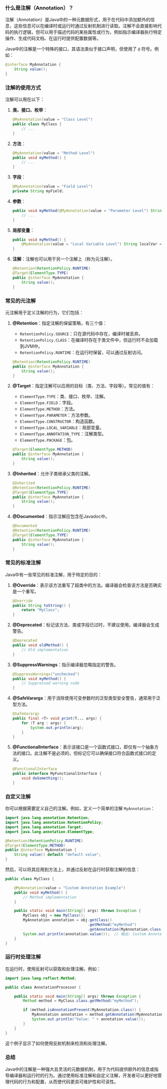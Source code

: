 ### 什么是注解（Annotation）？

注解（Annotation）是Java中的一种元数据形式，用于在代码中添加额外的信息，这些信息可以在编译时或运行时通过反射机制进行读取。注解不会直接影响代码的执行逻辑，但可以用于描述代码的某些属性或行为，例如指示编译器执行特定操作、生成代码文档、在运行时提供配置数据等。

Java中的注解是一个特殊的接口，其语法类似于接口声明，但使用了 `@` 符号。例如：

```java
@interface MyAnnotation {
    String value();
}
```

### 注解的使用方式

注解可以用在以下：

1. **类、接口、枚举**：
   ```java
   @MyAnnotation(value = "Class Level")
   public class MyClass {
       // ...
   }
   ```

2. **方法**：
   ```java
   @MyAnnotation(value = "Method Level")
   public void myMethod() {
       // ...
   }
   ```

3. **字段**：
   ```java
   @MyAnnotation(value = "Field Level")
   private String myField;
   ```

4. **参数**：
   ```java
   public void myMethod(@MyAnnotation(value = "Parameter Level") String param) {
       // ...
   }
   ```

5. **局部变量**：
   ```java
   public void myMethod() {
       @MyAnnotation(value = "Local Variable Level") String localVar = "value";
   }
   ```

6. **注解**：注解也可以用于另一个注解上（称为元注解）。
   ```java
   @Retention(RetentionPolicy.RUNTIME)
   @Target(ElementType.TYPE)
   public @interface MyAnnotation {
       String value();
   }
   ```

### 常见的元注解

元注解用于定义注解的行为，它们包括：

1. **@Retention**：指定注解的保留策略，有三个值：
   - `RetentionPolicy.SOURCE`：只在源代码中存在，编译时被丢弃。
   - `RetentionPolicy.CLASS`：在编译时存在于类文件中，但运行时不会加载到JVM中。
   - `RetentionPolicy.RUNTIME`：在运行时保留，可以通过反射访问。

   ```java
   @Retention(RetentionPolicy.RUNTIME)
   public @interface MyAnnotation {
       String value();
   }
   ```

2. **@Target**：指定注解可以应用的目标（类、方法、字段等）。常见的值有：
   - `ElementType.TYPE`：类、接口、枚举、注解。
   - `ElementType.FIELD`：字段。
   - `ElementType.METHOD`：方法。
   - `ElementType.PARAMETER`：方法参数。
   - `ElementType.CONSTRUCTOR`：构造函数。
   - `ElementType.LOCAL_VARIABLE`：局部变量。
   - `ElementType.ANNOTATION_TYPE`：注解类型。
   - `ElementType.PACKAGE`：包。

   ```java
   @Target(ElementType.METHOD)
   public @interface MyAnnotation {
       String value();
   }
   ```

3. **@Inherited**：允许子类继承父类的注解。
   ```java
   @Inherited
   @Retention(RetentionPolicy.RUNTIME)
   @Target(ElementType.TYPE)
   public @interface MyAnnotation {
       String value();
   }
   ```

4. **@Documented**：指示注解应包含在Javadoc中。
   ```java
   @Documented
   @Retention(RetentionPolicy.RUNTIME)
   @Target(ElementType.TYPE)
   public @interface MyAnnotation {
       String value();
   }
   ```

### 常见的标准注解

Java中有一些常见的标准注解，用于特定的目的：

1. **@Override**：表示该方法重写了超类中的方法。编译器会检查该方法是否确实是一个重写。
   ```java
   @Override
   public String toString() {
       return "MyClass";
   }
   ```

2. **@Deprecated**：标记该方法、类或字段已过时，不建议使用。编译器会生成警告。
   ```java
   @Deprecated
   public void oldMethod() {
       // Old implementation
   }
   ```

3. **@SuppressWarnings**：指示编译器忽略指定的警告。
   ```java
   @SuppressWarnings("unchecked")
   public void myMethod() {
       // Suppressed warning code
   }
   ```

4. **@SafeVarargs**：用于消除使用可变参数时的泛型类型安全警告，通常用于泛型方法。
   ```java
   @SafeVarargs
   public final <T> void print(T... args) {
       for (T arg : args) {
           System.out.println(arg);
       }
   }
   ```

5. **@FunctionalInterface**：表示该接口是一个函数式接口，即仅有一个抽象方法的接口。此注解不是必须的，但标记它可以确保接口符合函数式接口的定义。
   ```java
   @FunctionalInterface
   public interface MyFunctionalInterface {
       void doSomething();
   }
   ```

### 自定义注解

你可以根据需要定义自己的注解。例如，定义一个简单的注解 `MyAnnotation`：

```java
import java.lang.annotation.Retention;
import java.lang.annotation.RetentionPolicy;
import java.lang.annotation.Target;
import java.lang.annotation.ElementType;

@Retention(RetentionPolicy.RUNTIME)
@Target(ElementType.METHOD)
public @interface MyAnnotation {
    String value() default "default value";
}
```

然后，可以将其应用到方法上，并通过反射在运行时获取注解的信息：

```java
public class MyClass {

    @MyAnnotation(value = "Custom Annotation Example")
    public void myMethod() {
        // Method implementation
    }

    public static void main(String[] args) throws Exception {
        MyClass obj = new MyClass();
        MyAnnotation annotation = obj.getClass()
                                     .getMethod("myMethod")
                                     .getAnnotation(MyAnnotation.class);
        System.out.println(annotation.value());  // 输出: Custom Annotation Example
    }
}
```

### 运行时处理注解

在运行时，使用反射可以获取和处理注解。例如：

```java
import java.lang.reflect.Method;

public class AnnotationProcessor {

    public static void main(String[] args) throws Exception {
        Method method = MyClass.class.getMethod("myMethod");

        if (method.isAnnotationPresent(MyAnnotation.class)) {
            MyAnnotation annotation = method.getAnnotation(MyAnnotation.class);
            System.out.println("Value: " + annotation.value());
        }
    }
}
```

这个例子显示了如何使用反射机制来检测和处理注解。

### 总结

Java中的注解是一种强大且灵活的元数据机制，用于为代码提供额外的信息或指导编译器和运行时的行为。通过使用标准注解和自定义注解，开发者可以更好地管理代码的行为和配置，从而使代码更具可维护性和可读性。